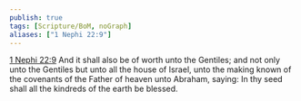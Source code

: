 ```yaml
---
publish: true
tags: [Scripture/BoM, noGraph]
aliases: ["1 Nephi 22:9"]
---
```

[1 Nephi 22:9](https://churchofjesuschrist.org/study/scriptures/bofm/1-ne/22?lang=eng&id=p9#p9) And it shall also be of worth unto the Gentiles; and not only unto the Gentiles but unto all the house of Israel, unto the making known of the covenants of the Father of heaven unto Abraham, saying: In thy seed shall all the kindreds of the earth be blessed.
